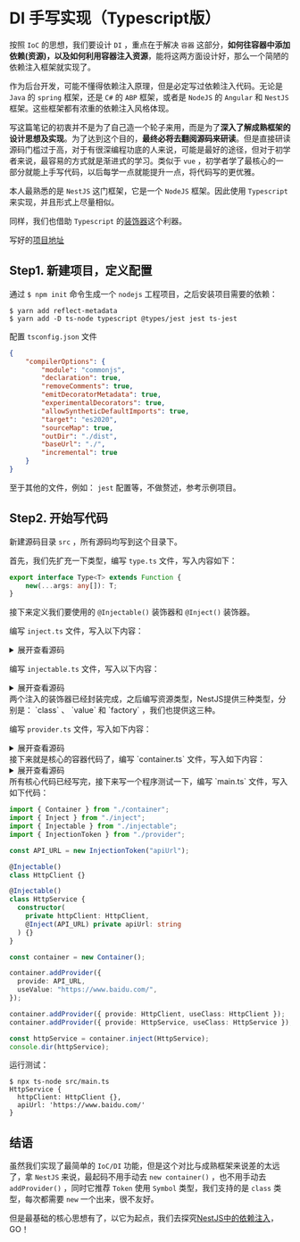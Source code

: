 # DI 手写实现（Typescript版）

按照 `IoC` 的思想，我们要设计 `DI` ，重点在于解决 `容器` 这部分，**如何往容器中添加依赖(资源)，以及如何利用容器注入资源**，能将这两方面设计好，那么一个简陋的依赖注入框架就实现了。

作为后台开发，可能不懂得依赖注入原理，但是必定写过依赖注入代码。无论是 `Java` 的 `spring` 框架，还是 `C#` 的 `ABP` 框架，或者是 `NodeJS` 的 `Angular` 和 `NestJS` 框架。这些框架都有浓重的依赖注入风格体现。

写这篇笔记的初衷并不是为了自己造一个轮子来用，而是为了**深入了解成熟框架的设计思想及实现**。为了达到这个目的，**最终必将去翻阅源码来研读**。但是直接研读源码门槛过于高，对于有很深编程功底的人来说，可能是最好的途径，但对于初学者来说，最容易的方式就是渐进式的学习。类似于 `vue` ，初学者学了最核心的一部分就能上手写代码，以后每学一点就能提升一点，将代码写的更优雅。

本人最熟悉的是 `NestJS` 这门框架，它是一个 `NodeJS` 框架。因此使用 `Typescript` 来实现，并且形式上尽量相似。

同样，我们也借助 `Typescript` 的[装饰器](../../../编程语言/TypeScript/基础篇/装饰器/README.md)这个利器。

写好的[项目地址](https://git.virtualbing.cn/handbuild/ioc-di)

## Step1. 新建项目，定义配置

通过 `$ npm init` 命令生成一个 `nodejs` 工程项目，之后安装项目需要的依赖：

``` shell
$ yarn add reflect-metadata
$ yarn add -D ts-node typescript @types/jest jest ts-jest
```

配置 `tsconfig.json` 文件

``` json
{
    "compilerOptions": {
        "module": "commonjs",
        "declaration": true,
        "removeComments": true,
        "emitDecoratorMetadata": true,
        "experimentalDecorators": true,
        "allowSyntheticDefaultImports": true,
        "target": "es2020",
        "sourceMap": true,
        "outDir": "./dist",
        "baseUrl": "./",
        "incremental": true
    }
}
```

至于其他的文件，例如： `jest` 配置等，不做赘述，参考示例项目。

## Step2. 开始写代码

新建源码目录 `src` ，所有源码均写到这个目录下。

首先，我们先扩充一下类型，编写 `type.ts` 文件，写入内容如下：

``` typescript
export interface Type<T> extends Function {
    new(...args: any[]): T;
}
```

接下来定义我们要使用的 `@Injectable()` 装饰器和 `@Inject()` 装饰器。

编写 `inject.ts` 文件，写入以下内容：
<details>
<summary>展开查看源码</summary>

``` typescript
import { Token } from './provider';
import 'reflect-metadata';

const INJECT_METADATA_KEY = Symbol('INJECT_KEY');

/**
 * `@Inject` 装饰器
 * @param token 注入令牌
 */
export function Inject(token: Token<any>) {
  return function(target: any, _: string | symbol, index: number) {
    Reflect.defineMetadata(INJECT_METADATA_KEY, token, target, `index-${index}`);
    return target;
  };
}

/**
 * 获取注入资源的令牌
 * @param target 目标
 * @param index 序号
 */
export function getInjectionToken(target: any, index: number) {
  return Reflect.getMetadata(INJECT_METADATA_KEY, target, `index-${index}`) as Token<any> | undefined;
}
```

</details>

编写 `injectable.ts` 文件，写入以下内容：
<details>
<summary>展开查看源码</summary>

``` typescript
import { Type } from "./type";
import "reflect-metadata";

const INJECTABLE_METADATA_KEY = Symbol("INJECTABLE_KEY");

/** `@Injectable` 装饰器 */
export function Injectable() {
  return function(target: any) {
    Reflect.defineMetadata(INJECTABLE_METADATA_KEY, true, target);
    return target;
  };
}

/**
 * 校验目标是否可注入
 * @param target 校验目标
 */
export function isInjectable<T>(target: Type<T>) {
  return Reflect.getMetadata(INJECTABLE_METADATA_KEY, target) === true;
}
```

</details>
两个注入的装饰器已经封装完成，之后编写资源类型，NestJS提供三种类型，分别是： `class` 、 `value` 和 `factory` ，我们也提供这三种。

编写 `provider.ts` 文件，写入如下内容：

<details>
<summary>展开查看源码</summary>

``` typescript
import { Type } from "./type";

/** 注入令牌 */
export class InjectionToken {
  constructor(public injectionIdentifier: string) { }
}

/** 令牌类型 */
export type Token<T> = Type<T> | InjectionToken;

/** 工厂类型 */
export type Factory<T> = () => T;

/** Provider基类 */
export interface BaseProvider<T> {
  provide: Token<T>;
}

export interface ClassProvider<T> extends BaseProvider<T> {
  provide: Token<T>;
  useClass: Type<T>;
}
export interface ValueProvider<T> extends BaseProvider<T> {
  provide: Token<T>;
  useValue: T;
}
export interface FactoryProvider<T> extends BaseProvider<T> {
  provide: Token<T>;
  useFactory: Factory<T>;
}

/** Provider 类型 */
export type Provider<T> = ClassProvider<T> | ValueProvider<T> | FactoryProvider<T>;

/**
 * 校验——是否为class类型的provider
 * @param provider 要验证的provider
 */
export function isClassProvider<T>(provider: BaseProvider<T>): provider is ClassProvider<T> {
  return (provider as any).useClass !== undefined;
}

/**
 * 校验——是否为value类型的provider
 * @param provider 要验证的provider
 */
export function isValueProvider<T>(provider: BaseProvider<T>): provider is ValueProvider<T> {
  return (provider as any).useValue !== undefined;
}

/**
 * 校验——是否为factory类型的provider
 * @param provider 要验证的provider
 */
export function isFactoryProvider<T>(provider: BaseProvider<T>): provider is FactoryProvider<T> {
  return (provider as any).useFactory !== undefined;
}
```

</details>
接下来就是核心的容器代码了，编写 `container.ts` 文件，写入如下内容：
<details>
<summary>展开查看源码</summary>

``` typescript
import {
  Provider,
  isClassProvider,
  ClassProvider,
  ValueProvider,
  FactoryProvider,
  isValueProvider,
  Token,
  InjectionToken
} from "./provider";
import { Type } from "./type";
import { isInjectable } from "./injectable";
import "reflect-metadata";
import { getInjectionToken } from "./inject";

type InjectableParam = Type<any>;

const REFLECT_PARAMS = "design:paramtypes";

export class Container {
  /** 依赖注入资源映射列表 */
  private providers = new Map<Token<any>, Provider<any>>();

  /**
   * 注册provider（资源）
   * @param provider 要注册的资源
   */
  addProvider<T>(provider: Provider<T>) {
    this.assertInjectableIfClassProvider(provider);
    this.providers.set(provider.provide, provider);
  }

  /**
   * 注入(获取)资源/实例
   * @param type 令牌
   */
  inject<T>(type: Token<T>): T {
    let provider = this.providers.get(type);
    if (provider === undefined && !(type instanceof InjectionToken)) {
      provider = { provide: type, useClass: type };
      this.assertInjectableIfClassProvider(provider);
    }
    return this.injectWithProvider(type, provider);
  }

  /**
   * 通过令牌和资源注入
   * @param type 令牌
   * @param provider 资源
   */
  private injectWithProvider<T>(type: Token<T>, provider: Provider<T>): T {
    if (provider === undefined) throw new Error(`No provider for type ${this.getTokenName(type)}`);

    if (isClassProvider(provider)) return this.injectClass(provider as ClassProvider<T>);
    else if (isValueProvider(provider)) return this.injectValue(provider as ValueProvider<T>);

    return this.injectFactory(provider as FactoryProvider<T>);
  }

  /**
   * 断言 provider是class类型
   * @param provider 资源（provider）
   */
  private assertInjectableIfClassProvider<T>(provider: Provider<T>) {
    if (isClassProvider(provider) && !isInjectable(provider.useClass))
      throw new Error(`Cannot provide ${this.getTokenName(provider.provide)} using class ${this.getTokenName(provider.useClass)}, ${this.getTokenName(provider.useClass)} isn't injectable`);
  }

  /**
   * 注入class类型资源
   * @param classProvider 资源
   */
  private injectClass<T>(classProvider: ClassProvider<T>): T {
    const target = classProvider.useClass;
    const params = this.getInjectedParams(target);
    return Reflect.construct(target, params);
  }

  /**
   * 注入value类型资源
   * @param valueProvider 资源
   */
  private injectValue<T>(valueProvider: ValueProvider<T>): T {
    return valueProvider.useValue;
  }

  /**
   * 注入factory类型资源
   * @param factoryProvider 资源
   */
  private injectFactory<T>(factoryProvider: FactoryProvider<T>): T {
    return factoryProvider.useFactory();
  }

  /**
   * 获取注入参数
   * @param target 目标
   */
  private getInjectedParams<T>(target: Type<T>) {
    const argTypes = Reflect.getMetadata(REFLECT_PARAMS, target) as (InjectableParam | undefined)[];
    if (argTypes === undefined) return [];

    return argTypes.map((argType, index) => {
      // 在遇到循环依赖时，reflect-metadata API会失效，返回undefined
      if (argType === undefined) throw new Error(`Injection error. Recursive dependency detected in constructor for type ${target.name} with parameter at index ${index}`);

      const overrideToken = getInjectionToken(target, index);
      const actualToken = overrideToken === undefined ? argType : overrideToken;
      let provider = this.providers.get(actualToken);
      return this.injectWithProvider(actualToken, provider);
    });
  }

  /**
   * 获取令牌名称
   * @param token 令牌
   */
  private getTokenName<T>(token: Token<T>) {
    return token instanceof InjectionToken ? token.injectionIdentifier : token.name;
  }
}
```

</details>
所有核心代码已经写完，接下来写一个程序测试一下，编写 `main.ts` 文件，写入如下代码：

``` typescript
import { Container } from "./container";
import { Inject } from "./inject";
import { Injectable } from "./injectable";
import { InjectionToken } from "./provider";

const API_URL = new InjectionToken("apiUrl");

@Injectable()
class HttpClient {}

@Injectable()
class HttpService {
  constructor(
    private httpClient: HttpClient,
    @Inject(API_URL) private apiUrl: string
  ) {}
}

const container = new Container();

container.addProvider({
  provide: API_URL,
  useValue: "https://www.baidu.com/",
});

container.addProvider({ provide: HttpClient, useClass: HttpClient });
container.addProvider({ provide: HttpService, useClass: HttpService });

const httpService = container.inject(HttpService);
console.dir(httpService);
```

运行测试：

``` shell
$ npx ts-node src/main.ts
HttpService {
  httpClient: HttpClient {},
  apiUrl: 'https://www.baidu.com/'
}
```

## 结语

虽然我们实现了最简单的 `IoC/DI` 功能，但是这个对比与成熟框架来说差的太远了，拿 `NestJS` 来说，最起码不用手动去 `new container()` ，也不用手动去 `addProvider()` ，同时它推荐 `Token` 使用 `Symbol` 类型，我们支持的是 `class` 类型，每次都需要 `new` 一个出来，很不友好。

但是最基础的核心思想有了，以它为起点，我们去探究[NestJS中的依赖注入](../../../NodeJS/NestJS/原理探究/依赖注入/README.md)，GO！
